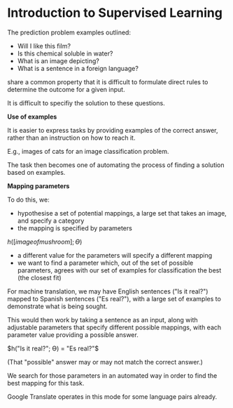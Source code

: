 # Introduction to Supervised Learning

The prediction problem examples outlined:

- Will I like this film?
- Is this chemical soluble in water?
- What is an image depicting?
- What is a sentence in a foreign language?

share a common property that it is difficult to formulate direct rules to determine the outcome for a given input.

It is difficult to specifiy the solution to these questions.

**Use of examples**

It is easier to express tasks by providing examples of the correct answer, rather than an instruction on how to reach it.

E.g., images of cats for an image classification problem.

The task then becomes one of automating the process of finding a solution based on examples.

**Mapping parameters**

To do this, we:

- hypothesise a set of potential mappings, a large set that takes an image, and specify a category
- the mapping is specified by parameters

$h([image of mushroom]; ϴ)$

- a different value for the parameters will specify a different mapping
- we want to find a parameter which, out of the set of possible parameters, agrees with our set of examples for classification the best (the closest fit)

For machine translation, we may have English sentences ("Is it real?") mapped to Spanish sentences ("Es real?"), with a large set of examples to demonstrate what is being sought.

This would then work by taking a sentence as an input, along with adjustable parameters that specify different possible mappings, with each parameter value providing a possible answer.

$h("Is it real?"; ϴ) = "Es real?"$

(That "possible" answer may or may not match the correct answer.)

We search for those parameters in an automated way in order to find the best mapping for this task.

Google Translate operates in this mode for some language pairs already.
